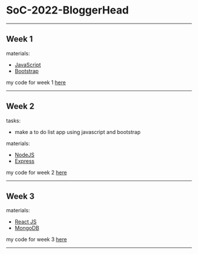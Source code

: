 # SoC-2022-BloggerHead
---

## Week 1
materials:
* [JavaScript](https://youtu.be/hdI2bqOjy3c)
* [Bootstrap](https://youtu.be/4sosXZsdy-s)

my code for week 1 [here](https://github.com/TinyTechieT/SoC-2022-BloggerHead/tree/main/week%201)

---

## Week 2
tasks:
* make a to do list app using javascript and bootstrap

materials:
* [NodeJS](https://youtu.be/fBNz5xF-Kx4)
* [Express](https://youtu.be/L72fhGm1tfE)

my code for week 2 [here](https://github.com/TinyTechieT/SoC-2022-BloggerHead/tree/main/week%202)

---

## Week 3
materials:
* [React JS](https://youtu.be/w7ejDZ8SWv8)
* [MongoDB](https://youtu.be/-56x56UppqQ)

my code for week 3 [here](https://github.com/TinyTechieT/SoC-2022-BloggerHead/tree/main/week%203)

---
